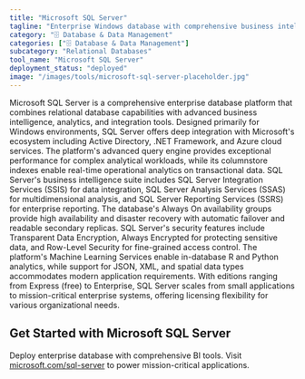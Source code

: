 ```yaml
---
title: "Microsoft SQL Server"
tagline: "Enterprise Windows database with comprehensive business intelligence"
category: "🗄️ Database & Data Management"
categories: ["🗄️ Database & Data Management"]
subcategory: "Relational Databases"
tool_name: "Microsoft SQL Server"
deployment_status: "deployed"
image: "/images/tools/microsoft-sql-server-placeholder.jpg"
---
```

Microsoft SQL Server is a comprehensive enterprise database platform that combines relational database capabilities with advanced business intelligence, analytics, and integration tools. Designed primarily for Windows environments, SQL Server offers deep integration with Microsoft's ecosystem including Active Directory, .NET Framework, and Azure cloud services. The platform's advanced query engine provides exceptional performance for complex analytical workloads, while its columnstore indexes enable real-time operational analytics on transactional data. SQL Server's business intelligence suite includes SQL Server Integration Services (SSIS) for data integration, SQL Server Analysis Services (SSAS) for multidimensional analysis, and SQL Server Reporting Services (SSRS) for enterprise reporting. The database's Always On availability groups provide high availability and disaster recovery with automatic failover and readable secondary replicas. SQL Server's security features include Transparent Data Encryption, Always Encrypted for protecting sensitive data, and Row-Level Security for fine-grained access control. The platform's Machine Learning Services enable in-database R and Python analytics, while support for JSON, XML, and spatial data types accommodates modern application requirements. With editions ranging from Express (free) to Enterprise, SQL Server scales from small applications to mission-critical enterprise systems, offering licensing flexibility for various organizational needs.

## Get Started with Microsoft SQL Server

Deploy enterprise database with comprehensive BI tools. Visit [microsoft.com/sql-server](https://www.microsoft.com/sql-server) to power mission-critical applications.
